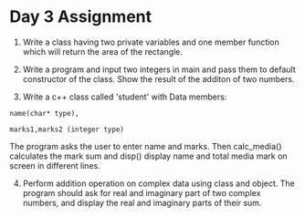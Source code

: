 # Day 3 Assignment

1. Write a class having two private variables and one member function which will return the area of the rectangle.

2. Write a program and input two integers in main and pass them to default constructor of the class. Show the result of the additon of two numbers.

3. Write a c++ class called 'student' with Data members:
```
name(char* type),
 
marks1,marks2 (integer type)
```
The program asks the user to enter name and marks. Then calc_media() calculates the  mark sum and disp() display name and total media mark on screen in different lines.

4. Perform addition operation on complex data using class and object. The program should ask for real and imaginary part of two complex numbers, and display the real and imaginary parts of their sum.
